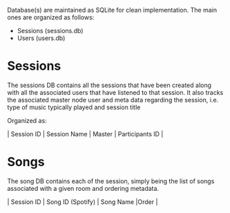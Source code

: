 Database(s) are maintained as SQLite for clean implementation. The main
ones are organized as follows:

- Sessions (sessions.db)
- Users    (users.db)

# Sessions
The sessions DB contains all the sessions that have been created along with
all the associated users that have listened to that session. It also tracks
the associated master node user and meta data regarding the session, i.e.
type of music typically played and session title

Organized as:

| Session ID | Session Name | Master | Participants ID | 

# Songs
The song DB contains each of the session, simply being the list of songs
associated with a given room and ordering metadata.

| Session ID | Song ID (Spotify) | Song Name |Order |